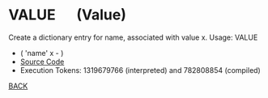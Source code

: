 # VALUE &emsp; (Value)
Create a dictionary entry for name, associated with value x. Usage: <x> VALUE <name>
* ( 'name' x - )
* [Source Code](../words/core_ext/Value.cs)
* Execution Tokens: 1319679766 (interpreted) and 782808854 (compiled)


[BACK](builtins.md#Value)
